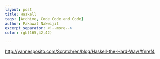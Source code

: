 ```yaml
---
layout: post
title: Haskell
tags: [Archive, Code Code and Code]
author: Pakawat Nakwijit
excerpt_separator: <!--more-->
color: rgb(165,42,42)

---
```


http://yannesposito.com/Scratch/en/blog/Haskell-the-Hard-Way/#fnref4